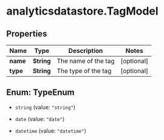 # analyticsdatastore.TagModel

## Properties

Name | Type | Description | Notes
------------ | ------------- | ------------- | -------------
**name** | **String** | The name of the tag | [optional] 
**type** | **String** | The type of the tag | [optional] 



## Enum: TypeEnum


* `string` (value: `"string"`)

* `date` (value: `"date"`)

* `datetime` (value: `"datetime"`)




